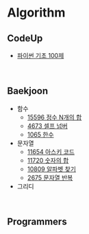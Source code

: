 # Algorithm
## CodeUp
- [파이썬 기초 100제](https://codeup.kr/problemsetsol.php?psid=33)

<br>

## Baekjoon
- 함수
  - [15596 정수 N개의 합](https://www.acmicpc.net/problem/15596)
  - [4673 셀프 넘버](https://www.acmicpc.net/problem/4673)
  - [1065 한수](https://www.acmicpc.net/problem/1065)
- 문자열
  - [11654 아스키 코드](https://www.acmicpc.net/problem/11654)
  - [11720 숫자의 합](https://www.acmicpc.net/problem/11720)
  - [10809 알파벳 찾기](https://www.acmicpc.net/problem/10809)
  - [2675 문자열 반복](https://www.acmicpc.net/problem/2675)
- 그리디

<br>


## Programmers
